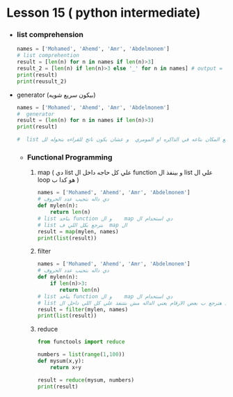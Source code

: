 # Lesson 15 ( python intermediate)



- ### list  comprehension 

   

  ```python
  names = ['Mohamed', 'Ahemd', 'Amr', 'Abdelmonem']
  # list comprehention
  result = [len(n) for n in names if len(n)>3]
  result_2 = [len(n) if len(n)>3 else '_' for n in names] # output = [7, 5, '_' , 10] 
  print(result)
  print(reusult_2)
  ```

  

- generator (بيكون سريع شويه)

  ```python
  names = ['Mohamed', 'Ahemd', 'Amr', 'Abdelmonem']
  #  generator
  result = (len(n) for n in names if len(n)>3)
  print(result)
  
  #  list بيطبع المكان بتاعه في الذاكره او المومري  و عشان يكون ناتج للقراءه بتحوله لل  
  ```

  - ### Functional  Programming
  
    1. map (  دي list  علي كل حاجه داخل ال function  و بينفذ ال list  علي ال loop هو  كدا ب  )
  
       ```python
       names = ['Mohamed', 'Ahemd', 'Amr', 'Abdelmonem']
       # دي داله بتجيب عدد الحروف 
       def mylen(n):
           return len(n)
       # list بناخد function و ال    map دي استخدام ال
       # list بترجع بكل اللي ف  map ال   
       result = map(mylen, names)
       print(list(result))
       ```
  
       
  
    2. filter
  
       ```python
       names = ['Mohamed', 'Ahemd', 'Amr', 'Abdelmonem']
       # دي داله بتجيب عدد الحروف 
       def mylen(n):
           if len(n)>3:
              return len(n)
       # list بناخد function و ال    map دي استخدام ال    
       # list و كدا هي هترجع ب بعض الارقام يعني الداله مش بتتنفذ علي كل اللي داخل ال  
       result = filter(mylen, names)
       print(list(result))
       ```
  
       
  
    3. reduce
  
       ```python
       from functools import reduce
       
       numbers = list(range(1,100))
       def mysum(x,y):
           return x+y
       
       result = reduce(mysum, numbers)
       print(result)
       
       ```
  
       